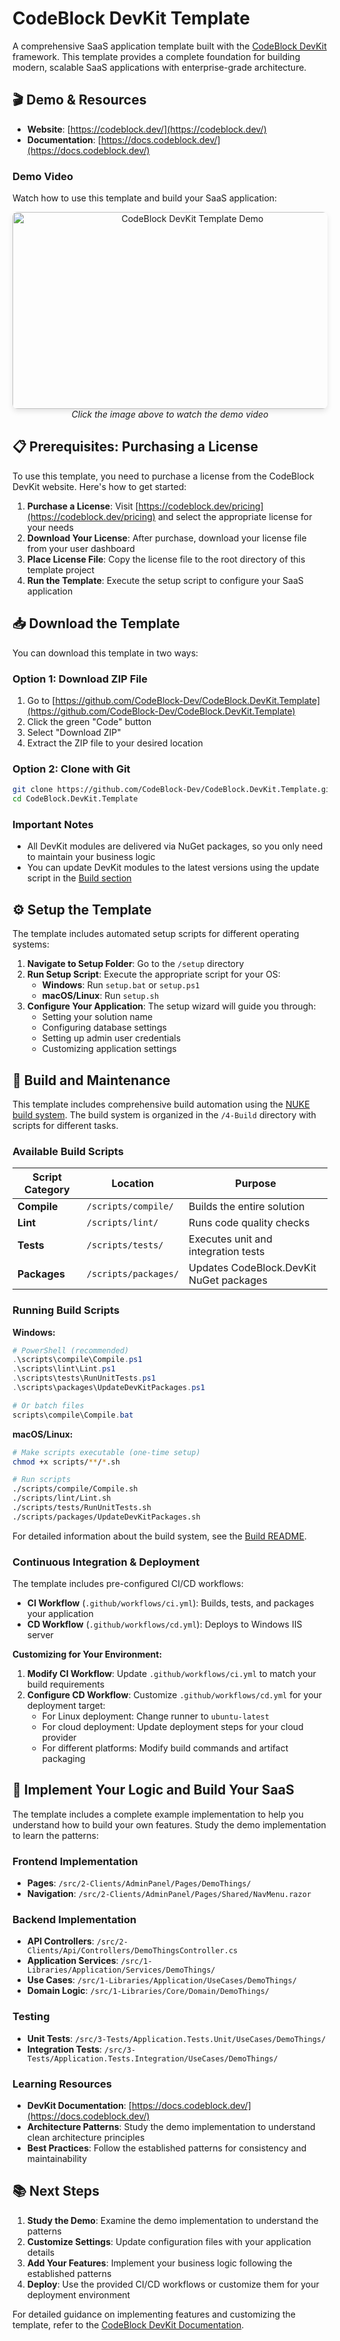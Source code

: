 # CodeBlock DevKit Template

A comprehensive SaaS application template built with the [CodeBlock DevKit](https://codeblock.dev/) framework. This template provides a complete foundation for building modern, scalable SaaS applications with enterprise-grade architecture.

## 🎬 Demo & Resources

- **Website**: [https://codeblock.dev/](https://codeblock.dev/)
- **Documentation**: [https://docs.codeblock.dev/](https://docs.codeblock.dev/)

### Demo Video

Watch how to use this template and build your SaaS application:

<div align="center">
  <a href="https://www.youtube.com/embed/dQw4w9WgXcQ" target="_blank">
    <img src="https://img.youtube.com/vi/dQw4w9WgXcQ/maxresdefault.jpg" alt="CodeBlock DevKit Template Demo" width="560" height="315" style="border-radius: 8px; box-shadow: 0 4px 8px rgba(0,0,0,0.1);">
  </a>
  <br>
  <em>Click the image above to watch the demo video</em>
</div>

## 📋 Prerequisites: Purchasing a License

To use this template, you need to purchase a license from the CodeBlock DevKit website. Here's how to get started:

1. **Purchase a License**: Visit [https://codeblock.dev/pricing](https://codeblock.dev/pricing) and select the appropriate license for your needs
2. **Download Your License**: After purchase, download your license file from your user dashboard
3. **Place License File**: Copy the license file to the root directory of this template project
4. **Run the Template**: Execute the setup script to configure your SaaS application

## 📥 Download the Template

You can download this template in two ways:

### Option 1: Download ZIP File
1. Go to [https://github.com/CodeBlock-Dev/CodeBlock.DevKit.Template](https://github.com/CodeBlock-Dev/CodeBlock.DevKit.Template)
2. Click the green "Code" button
3. Select "Download ZIP"
4. Extract the ZIP file to your desired location

### Option 2: Clone with Git
```bash
git clone https://github.com/CodeBlock-Dev/CodeBlock.DevKit.Template.git
cd CodeBlock.DevKit.Template
```

### Important Notes
- All DevKit modules are delivered via NuGet packages, so you only need to maintain your business logic
- You can update DevKit modules to the latest versions using the update script in the [Build section](#build-and-maintenance)

## ⚙️ Setup the Template

The template includes automated setup scripts for different operating systems:

1. **Navigate to Setup Folder**: Go to the `/setup` directory
2. **Run Setup Script**: Execute the appropriate script for your OS:
   - **Windows**: Run `setup.bat` or `setup.ps1`
   - **macOS/Linux**: Run `setup.sh`
3. **Configure Your Application**: The setup wizard will guide you through:
   - Setting your solution name
   - Configuring database settings
   - Setting up admin user credentials
   - Customizing application settings

## 🔧 Build and Maintenance

This template includes comprehensive build automation using the [NUKE build system](https://nuke.build/). The build system is organized in the `/4-Build` directory with scripts for different tasks.

### Available Build Scripts

| Script Category | Location | Purpose |
|----------------|----------|---------|
| **Compile** | `/scripts/compile/` | Builds the entire solution |
| **Lint** | `/scripts/lint/` | Runs code quality checks |
| **Tests** | `/scripts/tests/` | Executes unit and integration tests |
| **Packages** | `/scripts/packages/` | Updates CodeBlock.DevKit NuGet packages |

### Running Build Scripts

**Windows:**
```powershell
# PowerShell (recommended)
.\scripts\compile\Compile.ps1
.\scripts\lint\Lint.ps1
.\scripts\tests\RunUnitTests.ps1
.\scripts\packages\UpdateDevKitPackages.ps1

# Or batch files
scripts\compile\Compile.bat
```

**macOS/Linux:**
```bash
# Make scripts executable (one-time setup)
chmod +x scripts/**/*.sh

# Run scripts
./scripts/compile/Compile.sh
./scripts/lint/Lint.sh
./scripts/tests/RunUnitTests.sh
./scripts/packages/UpdateDevKitPackages.sh
```

For detailed information about the build system, see the [Build README](src/4-Build/README.md).

### Continuous Integration & Deployment

The template includes pre-configured CI/CD workflows:

- **CI Workflow** (`.github/workflows/ci.yml`): Builds, tests, and packages your application
- **CD Workflow** (`.github/workflows/cd.yml`): Deploys to Windows IIS server

**Customizing for Your Environment:**

1. **Modify CI Workflow**: Update `.github/workflows/ci.yml` to match your build requirements
2. **Configure CD Workflow**: Customize `.github/workflows/cd.yml` for your deployment target:
   - For Linux deployment: Change runner to `ubuntu-latest`
   - For cloud deployment: Update deployment steps for your cloud provider
   - For different platforms: Modify build commands and artifact packaging

## 🚀 Implement Your Logic and Build Your SaaS

The template includes a complete example implementation to help you understand how to build your own features. Study the demo implementation to learn the patterns:

### Frontend Implementation
- **Pages**: `/src/2-Clients/AdminPanel/Pages/DemoThings/`
- **Navigation**: `/src/2-Clients/AdminPanel/Pages/Shared/NavMenu.razor`

### Backend Implementation
- **API Controllers**: `/src/2-Clients/Api/Controllers/DemoThingsController.cs`
- **Application Services**: `/src/1-Libraries/Application/Services/DemoThings/`
- **Use Cases**: `/src/1-Libraries/Application/UseCases/DemoThings/`
- **Domain Logic**: `/src/1-Libraries/Core/Domain/DemoThings/`

### Testing
- **Unit Tests**: `/src/3-Tests/Application.Tests.Unit/UseCases/DemoThings/`
- **Integration Tests**: `/src/3-Tests/Application.Tests.Integration/UseCases/DemoThings/`

### Learning Resources
- **DevKit Documentation**: [https://docs.codeblock.dev/](https://docs.codeblock.dev/)
- **Architecture Patterns**: Study the demo implementation to understand clean architecture principles
- **Best Practices**: Follow the established patterns for consistency and maintainability

## 📚 Next Steps

1. **Study the Demo**: Examine the demo implementation to understand the patterns
2. **Customize Settings**: Update configuration files with your application details
3. **Add Your Features**: Implement your business logic following the established patterns
4. **Deploy**: Use the provided CI/CD workflows or customize them for your deployment environment

For detailed guidance on implementing features and customizing the template, refer to the [CodeBlock DevKit Documentation](https://docs.codeblock.dev/). 
